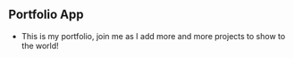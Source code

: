 ﻿## Portfolio App
- This is my portfolio, join me as I add more and more projects to show to the world!



